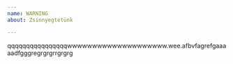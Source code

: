 ```yaml
---
name: WARNING
about: Zsinnyegtetünk

---
```


qqqqqqqqqqqqqqqqwwwwwwwwwwwwwwwwwwww.wee.afbvfagrefgaaaaadfgggregrgrgrrgrgrg
